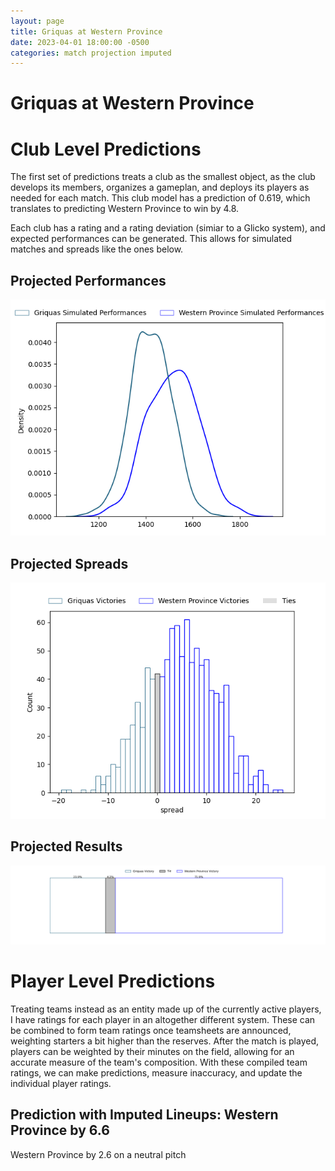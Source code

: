 ```yaml
---  
layout: page  
title: Griquas at Western Province  
date: 2023-04-01 18:00:00 -0500  
categories: match projection imputed  
---
```

# Griquas at Western Province

# Club Level Predictions


The first set of predictions treats a club as the smallest object, as the club develops its members, organizes a gameplan, and deploys its players as needed for each match. This club model has a prediction of 0.619, which translates to predicting Western Province to win by 4.8.

Each club has a rating and a rating deviation (simiar to a Glicko system), and expected performances can be generated. This allows for simulated matches and spreads like the ones below.
## Projected Performances


![Projected Performances](plots/performances_2023-04-01-WesternProvince-Griquas.png)
## Projected Spreads


![Projected Spreads](plots/spreads_2023-04-01-WesternProvince-Griquas.png)
## Projected Results


![Projected Results](plots/resultbar_2023-04-01-WesternProvince-Griquas.png)
# Player Level Predictions


Treating teams instead as an entity made up of the currently active players, I have ratings for each player in an altogether different system. These can be combined to form team ratings once teamsheets are announced, weighting starters a bit higher than the reserves. After the match is played, players can be weighted by their minutes on the field, allowing for an accurate measure of the team's composition. With these compiled team ratings, we can make predictions, measure inaccuracy, and update the individual player ratings.
## Prediction with Imputed Lineups: Western Province by 6.6


Western Province by 2.6 on a neutral pitch

